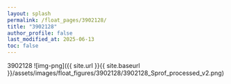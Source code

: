 ```yaml
---
layout: splash
permalink: /float_pages/3902128/
title: "3902128"
author_profile: false
last_modified_at: 2025-06-13
toc: false
---
```

 
3902128
![img-png]({{ site.url }}{{ site.baseurl }}/assets/images/float_figures/3902128/3902128_Sprof_processed_v2.png)